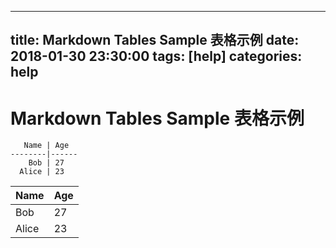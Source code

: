 
---
title: Markdown Tables Sample 表格示例
date: 2018-01-30 23:30:00
tags: [help]
categories: help
---
# Markdown Tables Sample 表格示例

```
   Name | Age
--------|------
    Bob | 27
  Alice | 23
```

   Name | Age
--------|------
    Bob | 27
  Alice | 23
